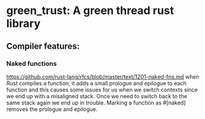 # green_trust: A green thread rust library 


## Compiler features:
### Naked functions
https://github.com/rust-lang/rfcs/blob/master/text/1201-naked-fns.md
when Rust compiles a function, it adds a small prologue and epilogue to each function and this causes some issues for us
when we switch contexts since we end up with a misaligned stack. Once
we need to switch back to the same stack again we end up in trouble.
Marking a function as #[naked] removes the prologue and epilogue. 
